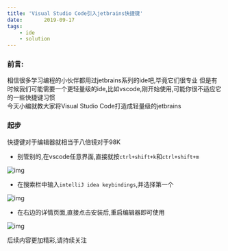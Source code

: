 ```yaml
---
title: 'Visual Studio Code引入jetbrains快捷键'
date:       2019-09-17
tags:
	- ide
	- solution
---
```


### 前言:
相信很多学习编程的小伙伴都用过jetbrains系列的ide吧,毕竟它们很专业
但是有时候我们可能需要一个更轻量级的ide,比如vscode,刚开始使用,可能你很不适应它的一些快捷键习惯   
今天小编就教大家将Visual Studio Code打造成轻量级的jetbrains  

### 起步
快捷键对于编辑器就相当于八倍镜对于98K  

- 别管别的,在vscode任意界面,直接就按`ctrl+shift+k`和`ctrl+shift+m`

![img](/img/posts/ide/vscode_keymap.png)

- 在搜索栏中输入`intelliJ idea keybindings`,并选择第一个

![img](/img/posts/ide/vscode_keymap2.png)

- 在右边的详情页面,直接点击安装后,重启编辑器即可使用

![img](/img/posts/ide/vscode_keymap3.png)

后续内容更加精彩,请持续关注